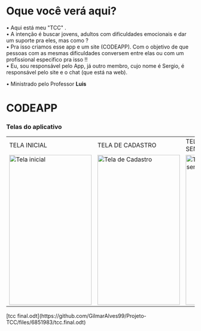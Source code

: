 <h1>Oque você verá aqui?</h1>

• Aqui está meu "TCC" . </br>
• A intenção é buscar jovens, adultos com dificuldades emocionais e dar um suporte pra eles, mas como ? </br>
• Pra isso criamos esse app e um site (CODEAPP). Com o objetivo de que pessoas com as mesmas dificuldades conversem entre elas ou com um profissional especifico pra isso !!</br>
• Eu, sou responsável pelo App, já outro membro, cujo nome é Sergio, é responsável pelo site e o chat (que está na web). </br>

• Ministrado pelo Professor **Luis**
</br>

<h1> CODEAPP </h1>

<h3> Telas do aplicativo </h3>
<div>
<table>
  <tr>
    <td>TELA INICIAL</td>
    <td>TELA DE CADASTRO</td>
    <td>TELA DE RECUPERAÇÃO DE SENHA</td>
    <td>TELA DE POSTAGENS DOS USUARIOS</td>
  </tr>
  <tr>
    <td><img src="https://user-images.githubusercontent.com/68366424/126413145-14f43e3c-bed1-466d-9611-b75e8b6dd607.png" title="Tela inicial" width="220px" height="400px"></td>
    <td><img src="https://user-images.githubusercontent.com/68366424/126413496-09bc5b34-9c70-433e-aa3e-4973d09df39b.png" title="Tela de Cadastro" width="220px" height="400px"</td>
    <td><img src="https://user-images.githubusercontent.com/68366424/126413583-8b5cbcae-e6dc-4490-8106-ed24a5d28381.png" title="Tela de recuperação de senha" width="220px" height="400px"></td>
     <td><img src="https://user-images.githubusercontent.com/68366424/126414114-c6ce1165-8ac3-4bb0-a2ff-b56e381249ad.png" title="Tela de recuperação de senha" width="220px" height="400px"></td>
  </tr>
  </table>
 </div>
[tcc final.odt](https://github.com/GilmarAlves99/Projeto-TCC/files/6851983/tcc.final.odt)

  
